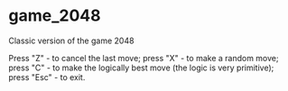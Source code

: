 # game_2048
Classic version of the game 2048

Press "Z" - to cancel the last move;
press "X" - to make a random move;
press "C" - to make the logically best move (the logic is very primitive);
press "Esc" - to exit.
